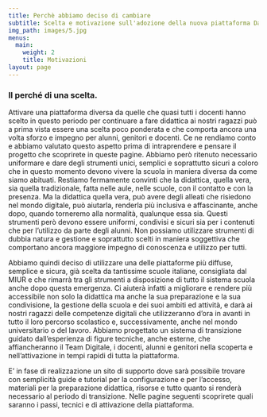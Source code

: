 ```yaml
---
title: Perchè abbiamo deciso di cambiare
subtitle: Scelta e motivazione sull'adozione della nuova piattaforma DaD
img_path: images/5.jpg
menus:
  main:
    weight: 2
    title: Motivazioni
layout: page
---
```


### Il perché di una scelta.

Attivare una piattaforma diversa da quelle che quasi tutti i docenti hanno scelto in questo periodo per continuare a fare didattica ai nostri ragazzi può a prima vista essere una scelta poco ponderata e che comporta ancora una volta sforzo e impegno per alunni, genitori e docenti. 
Ce ne rendiamo conto e abbiamo valutato questo aspetto prima di intraprendere e pensare il progetto che scoprirete in queste pagine. Abbiamo però ritenuto necessario uniformare e dare degli strumenti unici, semplici e soprattutto sicuri a coloro che in questo momento devono vivere la scuola in maniera diversa da come siamo abituati. Restiamo fermamente convinti che la didattica, quella vera, sia quella tradizionale, fatta nelle aule, nelle scuole, con il contatto e con la presenza. 
Ma la didattica quella vera, può avere degli alleati che risiedono nel mondo digitale, può aiutarla, renderla più inclusiva e affascinante, anche dopo, quando torneremo alla normalità, qualunque essa sia. Questi strumenti però devono essere uniformi, condivisi e sicuri sia per i contenuti che per l’utilizzo da parte degli alunni. Non possiamo utilizzare strumenti di dubbia natura e gestione e soprattutto scelti in maniera soggettiva che comportano ancora maggiore impegno di conoscenza e utilizzo per tutti.

Abbiamo quindi deciso di utilizzare una delle piattaforme più diffuse, semplice e sicura, già scelta da tantissime scuole italiane, consigliata dal MIUR e che rimarrà tra gli strumenti a disposizione di tutto il sistema scuola anche dopo questa emergenza. Ci aiuterà infatti a migliorare e rendere più accessibile non solo la didattica ma anche la sua preparazione e la sua condivisione, la gestione della scuola e dei suoi ambiti ed attività, e darà ai nostri ragazzi delle competenze digitali che utilizzeranno d’ora in avanti in tutto il loro percorso scolastico e, successivamente, anche nel mondo universitario o del lavoro.
Abbiamo progettato un sistema di transizione guidato dall’esperienza di figure tecniche, anche esterne, che affiancheranno il Team Digitale, i docenti, alunni e genitori nella scoperta e nell’attivazione in tempi rapidi di tutta la piattaforma. 

E’ in fase di realizzazione un sito di supporto dove sarà possibile trovare con semplicità guide e tutorial per la configurazione e per l’accesso, materiali per la preparazione didattica, risorse e tutto quanto si renderà necessario al periodo di transizione.
Nelle pagine seguenti scoprirete quali saranno i passi, tecnici e di attivazione della piattaforma.
